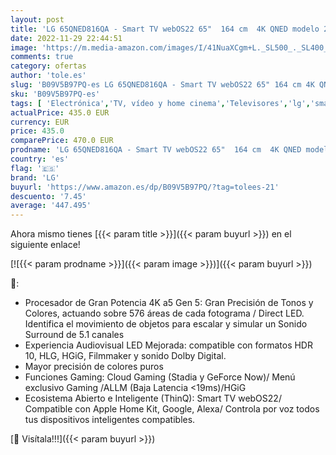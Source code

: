 ```yaml
---
layout: post
title: 'LG 65QNED816QA - Smart TV webOS22 65"  164 cm  4K QNED modelo 2022  Procesador Inteligente de Gran Potencia 4K a7 Gen 5 con IA  compatible con formatos HDR 10  HLG y HGiG  perfecto para Gaming'
date: 2022-11-29 22:44:51
image: 'https://m.media-amazon.com/images/I/41NuaXCgm+L._SL500_._SL400_.jpg'
comments: true
category: ofertas
author: 'tole.es'
slug: 'B09V5B97PQ-es LG 65QNED816QA - Smart TV webOS22 65" 164 cm 4K QNED...'
sku: 'B09V5B97PQ-es'
tags: [ 'Electrónica','TV, vídeo y home cinema','Televisores','lg','smart','tv','🇪🇸', ]
actualPrice: 435.0 EUR
currency: EUR
price: 435.0
comparePrice: 470.0 EUR
prodname: 'LG 65QNED816QA - Smart TV webOS22 65"  164 cm  4K QNED modelo 2022  Procesador Inteligente de Gran Potencia 4K a7 Gen 5 con IA  compatible con formatos HDR 10  HLG y HGiG  perfecto para Gaming'
country: 'es'
flag: '🇪🇸'
brand: 'LG'
buyurl: 'https://www.amazon.es/dp/B09V5B97PQ/?tag=tolees-21'
descuento: '7.45'
average: '447.495'
---
```


Ahora mismo tienes [{{< param title >}}]({{< param buyurl >}}) en el siguiente enlace!

[![{{< param prodname >}}]({{< param image >}})]({{< param buyurl >}})

🔎:

- Procesador de Gran Potencia 4K a5 Gen 5: Gran Precisión de Tonos y Colores, actuando sobre 576 áreas de cada fotograma / Direct LED. Identifica el movimiento de objetos para escalar y simular un Sonido Surround de 5.1 canales
- Experiencia Audiovisual LED Mejorada: compatible con formatos HDR 10, HLG, HGiG, Filmmaker y sonido Dolby Digital.
- Mayor precisión de colores puros
- Funciones Gaming: Cloud Gaming (Stadia y GeForce Now)/ Menú exclusivo Gaming /ALLM (Baja Latencia <19ms)/HGiG
- Ecosistema Abierto e Inteligente (ThinQ): Smart TV webOS22/ Compatible con Apple Home Kit, Google, Alexa/ Controla por voz todos tus dispositivos inteligentes compatibles.

[🛒 Visítala!!!]({{< param buyurl >}})
